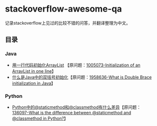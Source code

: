 # stackoverflow-awesome-qa

记录stackoverflow上见过的比较不错的问答，并翻译整理为中文。

## 目录

### Java

- [用一行代码初始化ArrayList](Java/Initialization-of-an-ArrayList-in-one-line.md) 【原问题：[1005073-Initialization of an ArrayList in one line](https://stackoverflow.com/questions/1005073/initialization-of-an-arraylist-in-one-line)】
- [什么是Java中的双括号初始化](Java/What-is-Double-Brace-initialization-in-Java.md)【原问题：[1958636-What is Double Brace initialization in Java](https://stackoverflow.com/questions/1958636/what-is-double-brace-initialization-in-java)】

### Python

- [Python中的@staticmethod和@classmethod有什么差异](Python/what-is-the-difference-between-staticmethod-and-classmethod-in-python.md)【原问题：[136097-What is the difference between @staticmethod and @classmethod in Python?](https://stackoverflow.com/questions/136097/what-is-the-difference-between-staticmethod-and-classmethod-in-python)】
